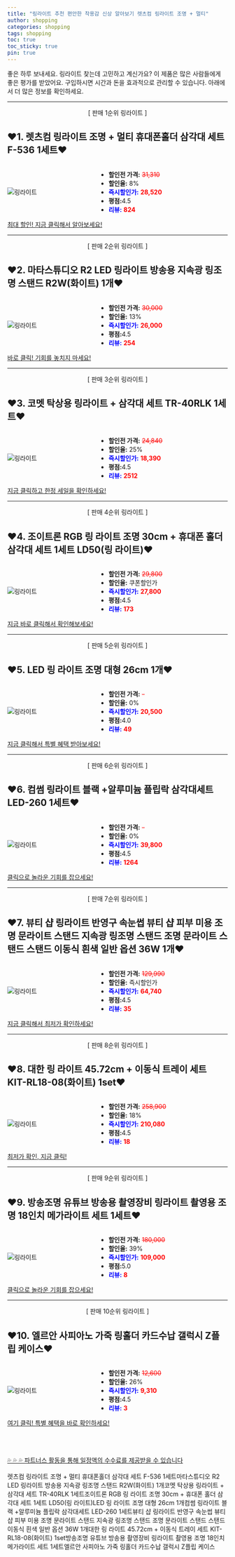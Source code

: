 ```yaml
---
title: "링라이트 추천 편안한 착용감 신상 알아보기 렛츠컴 링라이트 조명 + 멀티"
author: shopping
categories: shopping
tags: shopping
toc: true
toc_sticky: true
pin: true
---
```

좋은 하루 보내세요. 링라이트 찾는데 고민하고 계신가요? 이 제품은 많은 사람들에게 좋은 평가를 받았어요. 구입하시면 시간과 돈을 효과적으로 관리할 수 있습니다. 아래에서 더 많은 정보를 확인하세요.

---
<p class="toplist" style="margin: 0 auto; display: block; width: fit-content;">[ 판매 1순위 링라이트 ]</p>

<h2><strong>❤️1. 렛츠컴 링라이트 조명 + 멀티 휴대폰홀더 삼각대 세트 F-536 1세트❤️</strong></h2>

<div style="display: flex; align-items: center;">
    <div style="flex: 0.4;">
        <img src="https://thumbnail9.coupangcdn.com/thumbnails/remote/230x230ex/image/retail/images/1194939486854107-e14515f8-2759-46da-a818-d9736d072edf.jpg" alt="링라이트" style="max-width: 100%;">
    </div>
    <div style="flex: 0.6; margin-left: 10px;">
        <ul>
            <li><strong>할인전 가격:</strong> <del style="color: red;">31,310</del></li>
            <li><strong>할인율:</strong> 8%</li>
            <li><span style='color:blue'><strong>즉시할인가:</strong></span> <span style='color:red'><strong>28,520</strong></span></li>
            <li><strong>평점:</strong>4.5</li>
            <li><span style='color:blue'><strong>리뷰:</strong></span> <span style='color:red'><strong>824</strong></span></li>
        </ul>
    </div>
</div>
<div class="center">
    <a href="https://William4Davisa.github.io?lptag=AF9450613&subid=githubio&pageKey=6124186370&traceid=V0-153&itemId=11630478781&vendorItemId=78512592235" class="myButton">
        최대 할인! 지금 클릭해서 알아보세요!
    </a>
</div>


---
<p class="toplist" style="margin: 0 auto; display: block; width: fit-content;">[ 판매 2순위 링라이트 ]</p>

<h2><strong>❤️2. 마타스튜디오 R2 LED 링라이트 방송용 지속광 링조명 스탠드 R2W(화이트) 1개❤️</strong></h2>

<div style="display: flex; align-items: center;">
    <div style="flex: 0.4;">
        <img src="https://thumbnail7.coupangcdn.com/thumbnails/remote/230x230ex/image/vendor_inventory/5f32/0f05f22b03783fe64bd08b1abbfa9c9488fabacbbae1a436d2428afe6cec.jpg" alt="링라이트" style="max-width: 100%;">
    </div>
    <div style="flex: 0.6; margin-left: 10px;">
        <ul>
            <li><strong>할인전 가격:</strong> <del style="color: red;">30,000</del></li>
            <li><strong>할인율:</strong> 13%</li>
            <li><span style='color:blue'><strong>즉시할인가:</strong></span> <span style='color:red'><strong>26,000</strong></span></li>
            <li><strong>평점:</strong>4.5</li>
            <li><span style='color:blue'><strong>리뷰:</strong></span> <span style='color:red'><strong>254</strong></span></li>
        </ul>
    </div>
</div>
<div class="center">
    <a href="https://William4Davisa.github.io?lptag=AF9450613&subid=githubio&pageKey=7080016832&traceid=V0-153&itemId=17609394407&vendorItemId=84775493149" class="myButton">
        바로 클릭! 기회를 놓치지 마세요!
    </a>
</div>


---
<p class="toplist" style="margin: 0 auto; display: block; width: fit-content;">[ 판매 3순위 링라이트 ]</p>

<h2><strong>❤️3. 코멧 탁상용 링라이트 + 삼각대 세트 TR-40RLK 1세트❤️</strong></h2>

<div style="display: flex; align-items: center;">
    <div style="flex: 0.4;">
        <img src="https://thumbnail7.coupangcdn.com/thumbnails/remote/230x230ex/image/retail/images/522152898974701-a655beec-77eb-4327-9904-54858781000e.JPG" alt="링라이트" style="max-width: 100%;">
    </div>
    <div style="flex: 0.6; margin-left: 10px;">
        <ul>
            <li><strong>할인전 가격:</strong> <del style="color: red;">24,840</del></li>
            <li><strong>할인율:</strong> 25%</li>
            <li><span style='color:blue'><strong>즉시할인가:</strong></span> <span style='color:red'><strong>18,390</strong></span></li>
            <li><strong>평점:</strong>4.5</li>
            <li><span style='color:blue'><strong>리뷰:</strong></span> <span style='color:red'><strong>2512</strong></span></li>
        </ul>
    </div>
</div>
<div class="center">
    <a href="https://William4Davisa.github.io?lptag=AF9450613&subid=githubio&pageKey=2145215943&traceid=V0-153&itemId=3642565408&vendorItemId=71628088174" class="myButton">
        지금 클릭하고 한정 세일을 확인하세요!
    </a>
</div>


---
<p class="toplist" style="margin: 0 auto; display: block; width: fit-content;">[ 판매 4순위 링라이트 ]</p>

<h2><strong>❤️4. 조이트론 RGB 링 라이트 조명 30cm + 휴대폰 홀더 삼각대 세트 1세트 LD50(링 라이트)❤️</strong></h2>

<div style="display: flex; align-items: center;">
    <div style="flex: 0.4;">
        <img src="https://thumbnail7.coupangcdn.com/thumbnails/remote/230x230ex/image/retail/images/284696767348941-799a061d-b863-426a-adc8-266a0a8b7bfe.jpg" alt="링라이트" style="max-width: 100%;">
    </div>
    <div style="flex: 0.6; margin-left: 10px;">
        <ul>
            <li><strong>할인전 가격:</strong> <del style="color: red;">29,800</del></li>
            <li><strong>할인율:</strong> 쿠폰할인가</li>
            <li><span style='color:blue'><strong>즉시할인가:</strong></span> <span style='color:red'><strong>27,800</strong></span></li>
            <li><strong>평점:</strong>4.5</li>
            <li><span style='color:blue'><strong>리뷰:</strong></span> <span style='color:red'><strong>173</strong></span></li>
        </ul>
    </div>
</div>
<div class="center">
    <a href="https://William4Davisa.github.io?lptag=AF9450613&subid=githubio&pageKey=7434858195&traceid=V0-153&itemId=19319003386&vendorItemId=86433159594" class="myButton">
        지금 바로 클릭해서 확인해보세요!
    </a>
</div>


---
<p class="toplist" style="margin: 0 auto; display: block; width: fit-content;">[ 판매 5순위 링라이트 ]</p>

<h2><strong>❤️5. LED 링 라이트 조명 대형 26cm 1개❤️</strong></h2>

<div style="display: flex; align-items: center;">
    <div style="flex: 0.4;">
        <img src="https://thumbnail10.coupangcdn.com/thumbnails/remote/230x230ex/image/vendor_inventory/1982/8fcbef501dce4cd70d1e232d9f4dd2ad183c27f10d239b9608a65b1d84ee.jpg" alt="링라이트" style="max-width: 100%;">
    </div>
    <div style="flex: 0.6; margin-left: 10px;">
        <ul>
            <li><strong>할인전 가격:</strong> <del style="color: red;">-</del></li>
            <li><strong>할인율:</strong> 0%</li>
            <li><span style='color:blue'><strong>즉시할인가:</strong></span> <span style='color:red'><strong>20,500</strong></span></li>
            <li><strong>평점:</strong>4.0</li>
            <li><span style='color:blue'><strong>리뷰:</strong></span> <span style='color:red'><strong>49</strong></span></li>
        </ul>
    </div>
</div>
<div class="center">
    <a href="https://William4Davisa.github.io?lptag=AF9450613&subid=githubio&pageKey=2245285229&traceid=V0-153&itemId=3836895032&vendorItemId=88448314980" class="myButton">
        지금 클릭해서 특별 혜택 받아보세요!
    </a>
</div>


---
<p class="toplist" style="margin: 0 auto; display: block; width: fit-content;">[ 판매 6순위 링라이트 ]</p>

<h2><strong>❤️6. 컴썸 링라이트 블랙 +알루미늄 플립락 삼각대세트 LED-260 1세트❤️</strong></h2>

<div style="display: flex; align-items: center;">
    <div style="flex: 0.4;">
        <img src="https://thumbnail9.coupangcdn.com/thumbnails/remote/230x230ex/image/retail/images/1110775564137894-47a705a1-b728-4424-a2e7-fdd450c171e1.jpg" alt="링라이트" style="max-width: 100%;">
    </div>
    <div style="flex: 0.6; margin-left: 10px;">
        <ul>
            <li><strong>할인전 가격:</strong> <del style="color: red;">-</del></li>
            <li><strong>할인율:</strong> 0%</li>
            <li><span style='color:blue'><strong>즉시할인가:</strong></span> <span style='color:red'><strong>39,800</strong></span></li>
            <li><strong>평점:</strong>4.5</li>
            <li><span style='color:blue'><strong>리뷰:</strong></span> <span style='color:red'><strong>1264</strong></span></li>
        </ul>
    </div>
</div>
<div class="center">
    <a href="https://William4Davisa.github.io?lptag=AF9450613&subid=githubio&pageKey=256685024&traceid=V0-153&itemId=806114801&vendorItemId=5048309296" class="myButton">
        클릭으로 놀라운 기회를 잡으세요!
    </a>
</div>


---
<p class="toplist" style="margin: 0 auto; display: block; width: fit-content;">[ 판매 7순위 링라이트 ]</p>

<h2><strong>❤️7. 뷰티 샵 링라이트 반영구 속눈썹 뷰티 샵 피부 미용 조명 문라이트 스탠드 지속광 링조명 스탠드 조명 문라이트 스탠드 스탠드 이동식 흰색 일반 옵션 36W 1개❤️</strong></h2>

<div style="display: flex; align-items: center;">
    <div style="flex: 0.4;">
        <img src="https://thumbnail7.coupangcdn.com/thumbnails/remote/230x230ex/image/vendor_inventory/a838/10641e4e280aa32aa6d553b6c0e61bad4f759554acfc0dcafcdeb1260d7b.jpg" alt="링라이트" style="max-width: 100%;">
    </div>
    <div style="flex: 0.6; margin-left: 10px;">
        <ul>
            <li><strong>할인전 가격:</strong> <del style="color: red;">129,990</del></li>
            <li><strong>할인율:</strong> 즉시할인가</li>
            <li><span style='color:blue'><strong>즉시할인가:</strong></span> <span style='color:red'><strong>64,740</strong></span></li>
            <li><strong>평점:</strong>4.5</li>
            <li><span style='color:blue'><strong>리뷰:</strong></span> <span style='color:red'><strong>35</strong></span></li>
        </ul>
    </div>
</div>
<div class="center">
    <a href="https://William4Davisa.github.io?lptag=AF9450613&subid=githubio&pageKey=7427269486&traceid=V0-153&itemId=20732791246&vendorItemId=87977940899" class="myButton">
        지금 클릭해서 최저가 확인하세요!
    </a>
</div>


---
<p class="toplist" style="margin: 0 auto; display: block; width: fit-content;">[ 판매 8순위 링라이트 ]</p>

<h2><strong>❤️8. 대한 링 라이트 45.72cm + 이동식 트레이 세트 KIT-RL18-08(화이트) 1set❤️</strong></h2>

<div style="display: flex; align-items: center;">
    <div style="flex: 0.4;">
        <img src="https://thumbnail10.coupangcdn.com/thumbnails/remote/230x230ex/image/rs_quotation_api/4ibni4sv/c541b41301624670b20c962a88be6ce4.jpg" alt="링라이트" style="max-width: 100%;">
    </div>
    <div style="flex: 0.6; margin-left: 10px;">
        <ul>
            <li><strong>할인전 가격:</strong> <del style="color: red;">258,900</del></li>
            <li><strong>할인율:</strong> 18%</li>
            <li><span style='color:blue'><strong>즉시할인가:</strong></span> <span style='color:red'><strong>210,080</strong></span></li>
            <li><strong>평점:</strong>4.5</li>
            <li><span style='color:blue'><strong>리뷰:</strong></span> <span style='color:red'><strong>18</strong></span></li>
        </ul>
    </div>
</div>
<div class="center">
    <a href="https://William4Davisa.github.io?lptag=AF9450613&subid=githubio&pageKey=5608094195&traceid=V0-153&itemId=9054711881&vendorItemId=76341054168" class="myButton">
        최저가 확인, 지금 클릭!
    </a>
</div>


---
<p class="toplist" style="margin: 0 auto; display: block; width: fit-content;">[ 판매 9순위 링라이트 ]</p>

<h2><strong>❤️9. 방송조명 유튜브 방송용 촬영장비 링라이트 촬영용 조명 18인치 메가라이트 세트 1세트❤️</strong></h2>

<div style="display: flex; align-items: center;">
    <div style="flex: 0.4;">
        <img src="https://thumbnail6.coupangcdn.com/thumbnails/remote/230x230ex/image/vendor_inventory/68fd/98cf123171b183168622a6e1a1a6af26a290b3bcf4bd1d530662116a15d7.png" alt="링라이트" style="max-width: 100%;">
    </div>
    <div style="flex: 0.6; margin-left: 10px;">
        <ul>
            <li><strong>할인전 가격:</strong> <del style="color: red;">180,000</del></li>
            <li><strong>할인율:</strong> 39%</li>
            <li><span style='color:blue'><strong>즉시할인가:</strong></span> <span style='color:red'><strong>109,000</strong></span></li>
            <li><strong>평점:</strong>5.0</li>
            <li><span style='color:blue'><strong>리뷰:</strong></span> <span style='color:red'><strong>8</strong></span></li>
        </ul>
    </div>
</div>
<div class="center">
    <a href="https://William4Davisa.github.io?lptag=AF9450613&subid=githubio&pageKey=5542560959&traceid=V0-153&itemId=8733744105&vendorItemId=76020741922" class="myButton">
        클릭으로 놀라운 기회를 잡으세요!
    </a>
</div>


---
<p class="toplist" style="margin: 0 auto; display: block; width: fit-content;">[ 판매 10순위 링라이트 ]</p>

<h2><strong>❤️10. 엘르안 사피아노 가죽 링홀더 카드수납 갤럭시 Z플립 케이스❤️</strong></h2>

<div style="display: flex; align-items: center;">
    <div style="flex: 0.4;">
        <img src="https://thumbnail7.coupangcdn.com/thumbnails/remote/230x230ex/image/vendor_inventory/83fc/e63d9ceb9733b149c58c06b72de38c3df6959a88e1c9450bbba17b9752aa.jpg" alt="링라이트" style="max-width: 100%;">
    </div>
    <div style="flex: 0.6; margin-left: 10px;">
        <ul>
            <li><strong>할인전 가격:</strong> <del style="color: red;">12,600</del></li>
            <li><strong>할인율:</strong> 26%</li>
            <li><span style='color:blue'><strong>즉시할인가:</strong></span> <span style='color:red'><strong>9,310</strong></span></li>
            <li><strong>평점:</strong>4.5</li>
            <li><span style='color:blue'><strong>리뷰:</strong></span> <span style='color:red'><strong>3</strong></span></li>
        </ul>
    </div>
</div>
<div class="center">
    <a href="https://William4Davisa.github.io?lptag=AF9450613&subid=githubio&pageKey=8225234887&traceid=V0-153&itemId=23653932780&vendorItemId=90638829103" class="myButton">
        여기 클릭! 특별 혜택을 바로 확인하세요!
    </a>
</div>

<br><br><br>[💦 💦 💦 파트너스 활동을 통해 일정액의 수수료를 제공받을 수 있습니다](https://link.coupang.com/a/bcpT2c)<br><br>렛츠컴 링라이트 조명 + 멀티 휴대폰홀더 삼각대 세트 F-536 1세트마타스튜디오 R2 LED 링라이트 방송용 지속광 링조명 스탠드 R2W(화이트) 1개코멧 탁상용 링라이트 + 삼각대 세트 TR-40RLK 1세트조이트론 RGB 링 라이트 조명 30cm + 휴대폰 홀더 삼각대 세트 1세트 LD50(링 라이트)LED 링 라이트 조명 대형 26cm 1개컴썸 링라이트 블랙 +알루미늄 플립락 삼각대세트 LED-260 1세트뷰티 샵 링라이트 반영구 속눈썹 뷰티 샵 피부 미용 조명 문라이트 스탠드 지속광 링조명 스탠드 조명 문라이트 스탠드 스탠드 이동식 흰색 일반 옵션 36W 1개대한 링 라이트 45.72cm + 이동식 트레이 세트 KIT-RL18-08(화이트) 1set방송조명 유튜브 방송용 촬영장비 링라이트 촬영용 조명 18인치 메가라이트 세트 1세트엘르안 사피아노 가죽 링홀더 카드수납 갤럭시 Z플립 케이스